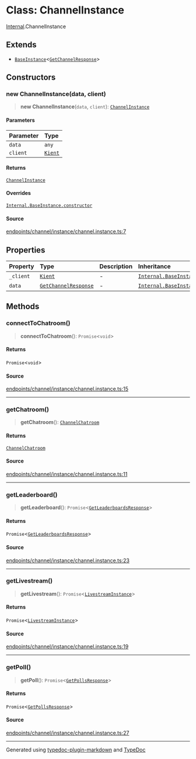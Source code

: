 # Class: ChannelInstance

[Internal](../index.md).ChannelInstance

## Extends

- [`BaseInstance`](BaseInstance.md)\<[`GetChannelResponse`](../interfaces/GetChannelResponse.md)\>

## Constructors

### new ChannelInstance(data, client)

> **new ChannelInstance**(`data`, `client`): [`ChannelInstance`](ChannelInstance.md)

#### Parameters

| Parameter | Type |
| :------ | :------ |
| `data` | `any` |
| `client` | [`Kient`](../../classes/Kient.md) |

#### Returns

[`ChannelInstance`](ChannelInstance.md)

#### Overrides

[`Internal.BaseInstance.constructor`](BaseInstance.md#constructors)

#### Source

[endpoints/channel/instance/channel.instance.ts:7](https://github.com/zSoulweaver/kient/blob/cb3a38e/src/endpoints/channel/instance/channel.instance.ts#L7)

## Properties

| Property | Type | Description | Inheritance | Source |
| :------ | :------ | :------ | :------ | :------ |
| `_client` | [`Kient`](../../classes/Kient.md) | - | [`Internal.BaseInstance._client`](BaseInstance.md) | [utils/instance.base.ts:4](https://github.com/zSoulweaver/kient/blob/cb3a38e/src/utils/instance.base.ts#L4) |
| `data` | [`GetChannelResponse`](../interfaces/GetChannelResponse.md) | - | [`Internal.BaseInstance.data`](BaseInstance.md) | [utils/instance.base.ts:5](https://github.com/zSoulweaver/kient/blob/cb3a38e/src/utils/instance.base.ts#L5) |

## Methods

### connectToChatroom()

> **connectToChatroom**(): `Promise`\<`void`\>

#### Returns

`Promise`\<`void`\>

#### Source

[endpoints/channel/instance/channel.instance.ts:15](https://github.com/zSoulweaver/kient/blob/cb3a38e/src/endpoints/channel/instance/channel.instance.ts#L15)

***

### getChatroom()

> **getChatroom**(): [`ChannelChatroom`](../interfaces/ChannelChatroom.md)

#### Returns

[`ChannelChatroom`](../interfaces/ChannelChatroom.md)

#### Source

[endpoints/channel/instance/channel.instance.ts:11](https://github.com/zSoulweaver/kient/blob/cb3a38e/src/endpoints/channel/instance/channel.instance.ts#L11)

***

### getLeaderboard()

> **getLeaderboard**(): `Promise`\<[`GetLeaderboardsResponse`](../interfaces/GetLeaderboardsResponse.md)\>

#### Returns

`Promise`\<[`GetLeaderboardsResponse`](../interfaces/GetLeaderboardsResponse.md)\>

#### Source

[endpoints/channel/instance/channel.instance.ts:23](https://github.com/zSoulweaver/kient/blob/cb3a38e/src/endpoints/channel/instance/channel.instance.ts#L23)

***

### getLivestream()

> **getLivestream**(): `Promise`\<[`LivestreamInstance`](LivestreamInstance.md)\>

#### Returns

`Promise`\<[`LivestreamInstance`](LivestreamInstance.md)\>

#### Source

[endpoints/channel/instance/channel.instance.ts:19](https://github.com/zSoulweaver/kient/blob/cb3a38e/src/endpoints/channel/instance/channel.instance.ts#L19)

***

### getPoll()

> **getPoll**(): `Promise`\<[`GetPollsResponse`](../type-aliases/GetPollsResponse.md)\>

#### Returns

`Promise`\<[`GetPollsResponse`](../type-aliases/GetPollsResponse.md)\>

#### Source

[endpoints/channel/instance/channel.instance.ts:27](https://github.com/zSoulweaver/kient/blob/cb3a38e/src/endpoints/channel/instance/channel.instance.ts#L27)

***

Generated using [typedoc-plugin-markdown](https://www.npmjs.com/package/typedoc-plugin-markdown) and [TypeDoc](https://typedoc.org/)
